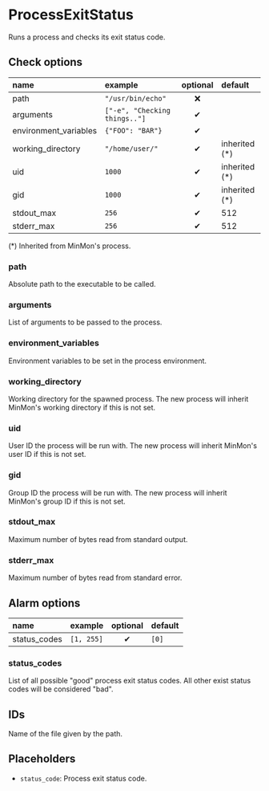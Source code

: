 # ProcessExitStatus
Runs a process and checks its exit status code.

## Check options
| name | example | optional | default |
|:---|:---|:---:|:---|
| path | `"/usr/bin/echo"` | ❌ | |
| arguments | `["-e", "Checking things.."]` | ✔ | |
| environment_variables | `{"FOO": "BAR"}` | ✔ | |
| working_directory | `"/home/user/"` | ✔ | inherited (\*) |
| uid | `1000` | ✔ | inherited (*) |
| gid | `1000` | ✔ | inherited (*) |
| stdout_max | `256` | ✔ | 512 |
| stderr_max | `256` | ✔ | 512 |

(\*) Inherited from MinMon's process.

### path
Absolute path to the executable to be called.

### arguments
List of arguments to be passed to the process.

### environment_variables
Environment variables to be set in the process environment.

### working_directory
Working directory for the spawned process.
The new process will inherit MinMon's working directory if this is not set.

### uid
User ID the process will be run with.
The new process will inherit MinMon's user ID if this is not set.

### gid
Group ID the process will be run with.
The new process will inherit MinMon's group ID if this is not set.

### stdout_max
Maximum number of bytes read from standard output.

### stderr_max
Maximum number of bytes read from standard error.

## Alarm options
| name | example | optional | default |
|:---|:---|:---:|:---|
| status_codes | `[1, 255]` | ✔ | `[0]` |

### status_codes
List of all possible "good" process exit status codes.
All other exist status codes will be considered "bad".

## IDs
Name of the file given by the path.

## Placeholders
- `status_code`: Process exit status code.
